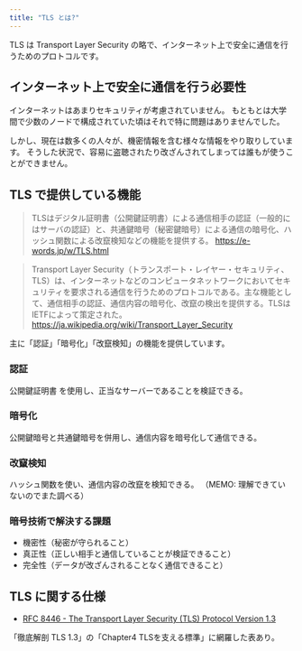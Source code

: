 ```yaml
---
title: "TLS とは?"
---
```


TLS は Transport Layer Security の略で、インターネット上で安全に通信を行うためのプロトコルです。

## インターネット上で安全に通信を行う必要性

インターネットはあまりセキュリティが考慮されていません。
もともとは大学間で少数のノードで構成されていた頃はそれで特に問題はありませんでした。

しかし、現在は数多くの人々が、機密情報を含む様々な情報をやり取りしています。
そうした状況で、容易に盗聴されたり改ざんされてしまっては誰もが使うことができません。

## TLS で提供している機能

> TLSはデジタル証明書（公開鍵証明書）による通信相手の認証（一般的にはサーバの認証）と、共通鍵暗号（秘密鍵暗号）による通信の暗号化、ハッシュ関数による改竄検知などの機能を提供する。
> https://e-words.jp/w/TLS.html

> Transport Layer Security（トランスポート・レイヤー・セキュリティ、TLS）は、インターネットなどのコンピュータネットワークにおいてセキュリティを要求される通信を行うためのプロトコルである。主な機能として、通信相手の認証、通信内容の暗号化、改竄の検出を提供する。TLSはIETFによって策定された。
> https://ja.wikipedia.org/wiki/Transport_Layer_Security

主に「認証」「暗号化」「改竄検知」の機能を提供しています。

### 認証

公開鍵証明書 を使用し、正当なサーバーであることを検証できる。

### 暗号化

公開鍵暗号と共通鍵暗号を併用し、通信内容を暗号化して通信できる。

### 改竄検知

ハッシュ関数を使い、通信内容の改竄を検知できる。
（MEMO: 理解できていないのでまた調べる）

### 暗号技術で解決する課題

- 機密性（秘密が守られること）
- 真正性（正しい相手と通信していることが検証できること）
- 完全性（データが改ざんされることなく通信できること）

## TLS に関する仕様

- [RFC 8446 - The Transport Layer Security (TLS) Protocol Version 1.3](https://datatracker.ietf.org/doc/html/rfc8446)

「徹底解剖 TLS 1.3」の「Chapter4 TLSを支える標準」に網羅した表あり。
